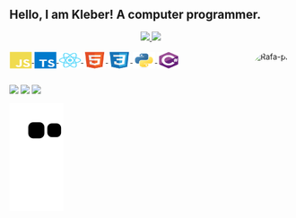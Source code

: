 ## Hello, I am Kleber! A computer programmer.

<div align="center">
  <a href="https://github.com/kleber4601">
  <img height="160em" src="https://github-readme-stats.vercel.app/api?username=kleber4601&show_icons=true&theme=dark&include_all_commits=true&count_private=true"/>
  <img height="160em" src="https://github-readme-stats.vercel.app/api/top-langs/?username=kleber4601&layout=compact&langs_count=7&theme=dark"/>
</div>
  
  
  
  <div style="display: inline_block"><br>
  <img align="center" alt="Kleber-Js" height="30" width="40" src="https://raw.githubusercontent.com/devicons/devicon/master/icons/javascript/javascript-plain.svg">
  <img align="center" alt="Rafa-Ts" height="30" width="40" src="https://raw.githubusercontent.com/devicons/devicon/master/icons/typescript/typescript-plain.svg">
  <img align="center" alt="Rafa-React" height="30" width="40" src="https://raw.githubusercontent.com/devicons/devicon/master/icons/react/react-original.svg">
  <img align="center" alt="Rafa-HTML" height="30" width="40" src="https://raw.githubusercontent.com/devicons/devicon/master/icons/html5/html5-original.svg">
  <img align="center" alt="Rafa-CSS" height="30" width="40" src="https://raw.githubusercontent.com/devicons/devicon/master/icons/css3/css3-original.svg">
  <img align="center" alt="Rafa-Python" height="30" width="40" src="https://raw.githubusercontent.com/devicons/devicon/master/icons/python/python-original.svg">
  <img align="center" alt="Rafa-Csharp" height="30" width="40" src="https://raw.githubusercontent.com/devicons/devicon/master/icons/csharp/csharp-original.svg">
  <img align="right" alt="Rafa-pic" height="150" style="border-radius:50px;" src="https://i.ibb.co/x1PJJ5m/depositphotos-24539069-stock-photo-hooded-man-in-the-shadow.jpg">
</div>
  
  ##
  
  <div> 
  <a href="https://www.instagram.com/klebersantos4601/" target="_blank"><img src="https://img.shields.io/badge/-Instagram-%23E4405F?style=for-the-badge&logo=instagram&logoColor=white" target="_blank"></a>
  <a href="https://www.linkedin.com/in/kleber-santos-1885aa236/" target="_blank"><img src="https://img.shields.io/badge/-LinkedIn-%230077B5?style=for-the-badge&logo=linkedin&logoColor=white" target="_blank"></a> 
    <a href="https://www.hackerrank.com/KleberSantos" target="_blank"><img src="https://img.shields.io/badge/-hackerrank-green?style=for-the-badge&logo=linkedin&logoColor=white" target="_blank"></a> 
    
    
 
  ![Snake animation](https://github.com/rafaballerini/rafaballerini/blob/output/github-contribution-grid-snake.svg)
 
</div>


